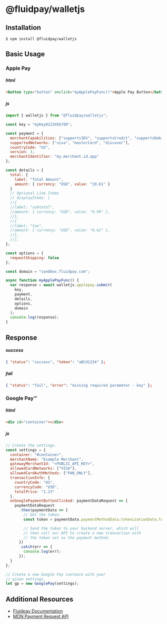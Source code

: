 # @fluidpay/walletjs

## Installation

```console
$ npm install @fluidpay/walletjs
```

## Basic Usage

### Apple Pay

##### html

```html
<button type="button" onclick="myApplePayFunc()">Apple Pay Button</button>
```

##### js

```javascript
import { walletjs } from "@fluidpay/walletjs";

const key = "myKey0123456789";

const payment = {
  merchantCapabilities: ["supports3DS", "supportsCredit", "supportsDebit"],
  supportedNetworks: ["visa", "masterCard", "discover"],
  countryCode: "US",
  version: 3,
  merchantIdentifier: "my.merchant.id.app"
};

const details = {
  total: {
    label: "Total Amount",
    amount: { currency: "USD", value: "10.61" }
  }
  // Optional Line Items
  // displayItems: [
  //{
  //label: "subtotal",
  //amount: { currency: "USD", value: "9.99" },
  //},
  //{
  //label: "tax",
  //amount: { currency: "USD", value: "0.62" },
  //},
  //],
};

const options = {
  requestShipping: false
};

const domain = "sandbox.fluidpay.com";

async function myApplePayFunc() {
  var response = await walletjs.applepay.submit(
    key,
    payment,
    details,
    options,
    domain
  );
  console.log(response);
}
```

## Response

##### success

```json
{ "status": "success", "token": "aBCd1234" };
```

##### fail

```json
{ "status": "fail", "error": "missing required parameter - key" };
```

### Google Pay™

##### html

```html
<div id="container"></div>
```

##### js

```javascript
// Create the settings.
const settings = {
  container: "#container",
  merchantName: "Example Merchant",
  gatewayMerchantId: "<PUBLIC_API_KEY>",
  allowedCardNetworks: ["VISA"],
  allowedCardAuthMethods: ["PAN_ONLY"],
  transactionInfo: {
    countryCode: "US",
    currencyCode: "USD",
    totalPrice: "1.23"
  },
  onGooglePaymentButtonClicked: paymentDataRequest => {
    paymentDataRequest
      .then(paymentData => {
        // Get the token.
        const token = paymentData.paymentMethodData.tokenizationData.token;

        // Send the token to your backend server, which will
        // then call our API to create a new transaction with
        // the token set as the payment method.
      })
      .catch(err => {
        console.log(err);
      });
  }
};

// Create a new Google Pay instance with your
// given settings.
let gp = new GooglePay(settings);
```

## Additional Resources

- [Fluidpay Documentation](https://sandbox.fluidpay.com/docs/tokenizer/)
- [MDN Payment Request API](https://developer.mozilla.org/en-US/docs/Web/API/Payment_Request_API)
